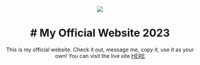 <div align="center">
<img src="https://res.cloudinary.com/dpc3zrcvs/image/upload/v1675808329/otr_xfbqjy.png">
<h1># My Official Website 2023</h1>
</div>

<div align="center">
This is my official website. Check it out, message me, copy it, use it as your own!
You can visit the live site <a href="https://joseph27.dev">HERE</a>
</div>
